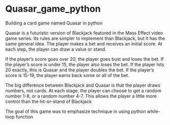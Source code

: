 # Quasar_game_python
Building a card game named Quasar in python 

Quasar is a futuristic version of Blackjack featured in the Mass Effect video game series. Its rules are simpler to implement than Blackjack, but it has the same general idea. 
The player makes a bet and receives an initial score. At each step, the player can draw a value or stand.

If the player’s score goes over 20, the player goes bust and loses the bet.
If the player’s score is under 15, the player also loses the bet.
If the player hits 20 exactly, this is Quasar and the player doubles the bet.
If the player’s score is 15-19, the player earns back some or all of the bet.

The big difference between Blackjack and Quasar is that the player draws numbers, not cards. At each stage, the player can choose to get a random number 1-8, or a random number 4-7. 
This allows the player a little more control than the hit-or-stand of Blackjack

The goal of this game was to emphasize technique in using python while-loop function 

